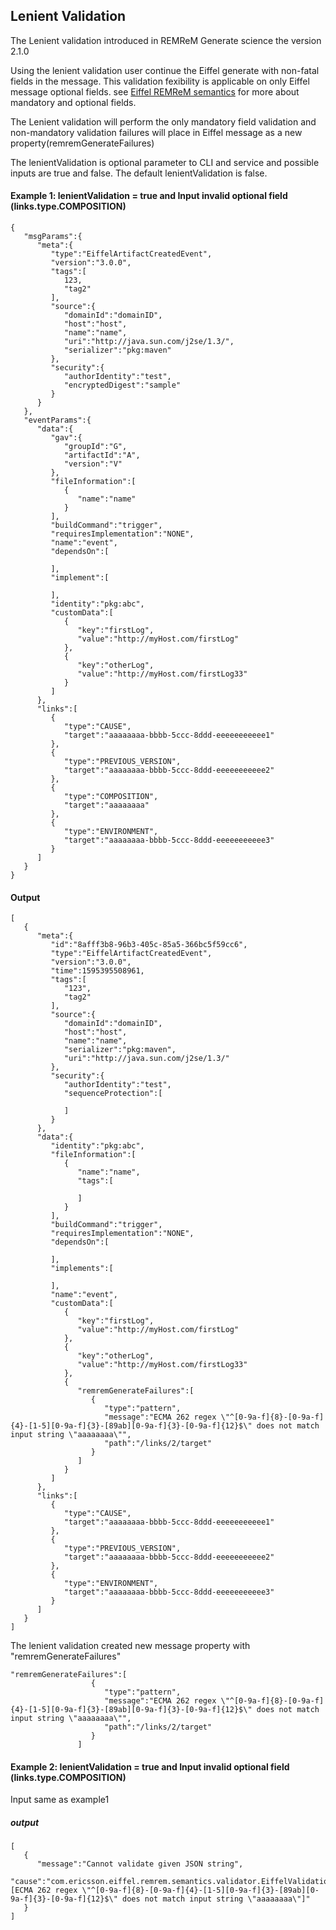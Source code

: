 ## Lenient Validation
The Lenient validation introduced in REMReM Generate science the version 2.1.0

Using the lenient validation user continue the Eiffel generate with non-fatal fields in the message.
This validation fexibility is applicable on only Eiffel message optional fields. see
 [Eiffel REMReM semantics](https://github.com/eiffel-community/eiffel/tree/master/schemas)
for more about mandatory and optional fields.

The Lenient validation will perform the only mandatory field validation and non-mandatory validation failures will place in Eiffel message as a new property(remremGenerateFailures)

The lenientValidation is optional parameter to CLI and service and possible inputs are true and false. The default lenientValidation is false.

#### Example 1: lenientValidation = true and Input invalid optional field (links.type.COMPOSITION)
```
{
   "msgParams":{
      "meta":{
         "type":"EiffelArtifactCreatedEvent",
         "version":"3.0.0",
         "tags":[
            123,
            "tag2"
         ],
         "source":{
            "domainId":"domainID",
            "host":"host",
            "name":"name",
            "uri":"http://java.sun.com/j2se/1.3/",
            "serializer":"pkg:maven"
         },
         "security":{
            "authorIdentity":"test",
            "encryptedDigest":"sample"
         }
      }
   },
   "eventParams":{
      "data":{
         "gav":{
            "groupId":"G",
            "artifactId":"A",
            "version":"V"
         },
         "fileInformation":[
            {
               "name":"name"
            }
         ],
         "buildCommand":"trigger",
         "requiresImplementation":"NONE",
         "name":"event",
         "dependsOn":[

         ],
         "implement":[

         ],
         "identity":"pkg:abc",
         "customData":[
            {
               "key":"firstLog",
               "value":"http://myHost.com/firstLog"
            },
            {
               "key":"otherLog",
               "value":"http://myHost.com/firstLog33"
            }
         ]
      },
      "links":[
         {
            "type":"CAUSE",
            "target":"aaaaaaaa-bbbb-5ccc-8ddd-eeeeeeeeeee1"
         },
         {
            "type":"PREVIOUS_VERSION",
            "target":"aaaaaaaa-bbbb-5ccc-8ddd-eeeeeeeeeee2"
         },
         {
            "type":"COMPOSITION",
            "target":"aaaaaaaa"
         },
         {
            "type":"ENVIRONMENT",
            "target":"aaaaaaaa-bbbb-5ccc-8ddd-eeeeeeeeeee3"
         }
      ]
   }
}
```

#### Output

```
[
   {
      "meta":{
         "id":"8afff3b8-96b3-405c-85a5-366bc5f59cc6",
         "type":"EiffelArtifactCreatedEvent",
         "version":"3.0.0",
         "time":1595395508961,
         "tags":[
            "123",
            "tag2"
         ],
         "source":{
            "domainId":"domainID",
            "host":"host",
            "name":"name",
            "serializer":"pkg:maven",
            "uri":"http://java.sun.com/j2se/1.3/"
         },
         "security":{
            "authorIdentity":"test",
            "sequenceProtection":[

            ]
         }
      },
      "data":{
         "identity":"pkg:abc",
         "fileInformation":[
            {
               "name":"name",
               "tags":[

               ]
            }
         ],
         "buildCommand":"trigger",
         "requiresImplementation":"NONE",
         "dependsOn":[

         ],
         "implements":[

         ],
         "name":"event",
         "customData":[
            {
               "key":"firstLog",
               "value":"http://myHost.com/firstLog"
            },
            {
               "key":"otherLog",
               "value":"http://myHost.com/firstLog33"
            },
            {
               "remremGenerateFailures":[
                  {
                     "type":"pattern",
                     "message":"ECMA 262 regex \"^[0-9a-f]{8}-[0-9a-f]{4}-[1-5][0-9a-f]{3}-[89ab][0-9a-f]{3}-[0-9a-f]{12}$\" does not match input string \"aaaaaaaa\"",
                     "path":"/links/2/target"
                  }
               ]
            }
         ]
      },
      "links":[
         {
            "type":"CAUSE",
            "target":"aaaaaaaa-bbbb-5ccc-8ddd-eeeeeeeeeee1"
         },
         {
            "type":"PREVIOUS_VERSION",
            "target":"aaaaaaaa-bbbb-5ccc-8ddd-eeeeeeeeeee2"
         },
         {
            "type":"ENVIRONMENT",
            "target":"aaaaaaaa-bbbb-5ccc-8ddd-eeeeeeeeeee3"
         }
      ]
   }
]
```

The lenient validation created new message property with "remremGenerateFailures"
```
"remremGenerateFailures":[
                  {
                     "type":"pattern",
                     "message":"ECMA 262 regex \"^[0-9a-f]{8}-[0-9a-f]{4}-[1-5][0-9a-f]{3}-[89ab][0-9a-f]{3}-[0-9a-f]{12}$\" does not match input string \"aaaaaaaa\"",
                     "path":"/links/2/target"
                  }
               ]
```

#### Example 2: lenientValidation = true and Input invalid optional field (links.type.COMPOSITION)
Input same as example1

##### output
```
[
   {
      "message":"Cannot validate given JSON string",
      "cause":"com.ericsson.eiffel.remrem.semantics.validator.EiffelValidationException: [ECMA 262 regex \"^[0-9a-f]{8}-[0-9a-f]{4}-[1-5][0-9a-f]{3}-[89ab][0-9a-f]{3}-[0-9a-f]{12}$\" does not match input string \"aaaaaaaa\"]"
   }
]
```
